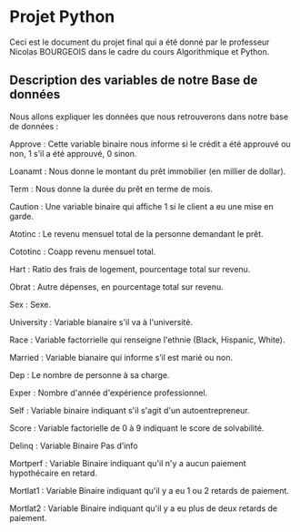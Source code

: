 # Projet Python
Ceci est le document du projet final qui a été donné par le professeur Nicolas BOURGEOIS dans le cadre du cours Algorithmique et Python.

## Description des variables de notre Base de données
Nous allons expliquer les données que nous retrouverons dans notre base de données : 

Approve : Cette variable binaire nous informe si le crédit a été approuvé ou non, 1 s’il a été approuvé, 0 sinon.

Loanamt : Nous donne le montant du prêt immobilier (en millier de dollar). 

Term : Nous donne la durée du prêt en terme de mois. 

Caution : Une variable binaire qui affiche 1 si le client a eu une mise en garde. 

Atotinc : Le revenu mensuel total de la personne demandant le prêt. 

Cototinc : Coapp revenu mensuel total. 

Hart : Ratio des frais de logement, pourcentage total sur revenu.

Obrat : Autre dépenses, en pourcentage total sur revenu.

Sex : Sexe. 

University : Variable bianaire s'il va à l'université.

Race : Variable factorrielle qui renseigne l'ethnie (Black, Hispanic, White).

Married : Variable bianaire qui informe s’il est marié ou non. 

Dep : Le nombre de personne à sa charge.

Exper : Nombre d'année d'expérience professionnel.

Self : Variable binaire indiquant s'il s'agit d'un autoentrepreneur.

Score : Variable factorielle de 0 à 9 indiquant le score de solvabilité.

Delinq : Variable Binaire Pas d’info

Mortperf : Variable Binaire indiquant qu'il n'y a aucun paiement hypothécaire en retard.

Mortlat1 : Variable Binaire indiquant qu'il y a eu 1 ou 2 retards de paiement.

Mortlat2 : Variable Binaire indiquant qu'il y a eu plus de deux retards de paiement.
